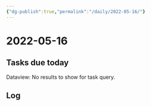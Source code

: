 ```yaml
---
{"dg-publish":true,"permalink":"/daily/2022-05-16/"}
---
```


# 2022-05-16

## Tasks due today

<div><div class="dataview dataview-error-box"><p class="dataview dataview-error-message">Dataview: No results to show for task query.</p></div></div>

## Log